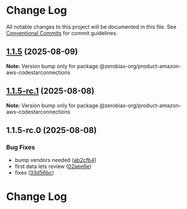 # Change Log

All notable changes to this project will be documented in this file.
See [Conventional Commits](https://conventionalcommits.org) for commit guidelines.

## [1.1.5](https://github.com/zerobias-org/product/compare/@zerobias-org/product-amazon-aws-codestarconnections@1.1.5-rc.1...@zerobias-org/product-amazon-aws-codestarconnections@1.1.5) (2025-08-09)

**Note:** Version bump only for package @zerobias-org/product-amazon-aws-codestarconnections





## [1.1.5-rc.1](https://github.com/zerobias-org/product/compare/@zerobias-org/product-amazon-aws-codestarconnections@1.1.5-rc.0...@zerobias-org/product-amazon-aws-codestarconnections@1.1.5-rc.1) (2025-08-08)

**Note:** Version bump only for package @zerobias-org/product-amazon-aws-codestarconnections





## 1.1.5-rc.0 (2025-08-08)


### Bug Fixes

* bump vendors needed ([ab2cfb4](https://github.com/zerobias-org/product/commit/ab2cfb4a9cf2e3008e08b068f98011fec096c932))
* first data lets review ([02aee6e](https://github.com/zerobias-org/product/commit/02aee6e8c4f11675de7c63a00f4c8254a67a4dd7))
* fixes ([33d56bc](https://github.com/zerobias-org/product/commit/33d56bcaedf3fa5e3939a33c0fb57eda53539d05))





# Change Log
